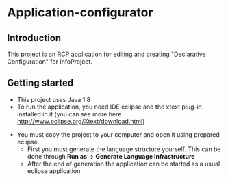 # Application-configurator
## Introduction 
This project is an RCP application for editing and creating "Declarative Configuration" for InfoProject.
## Getting started
- This project uses Java 1.8
- To run the application, you need  IDE eclipse  and the xtext plug-in  installed in it (you can see more here http://www.eclipse.org/Xtext/download.html)
+ You must copy the project to your computer and open it using prepared eclipse.
  + First you must generate the language structure yourself. This can be done through **Run as -> Generate Language Infrastructure**
  + After the end of generation  the application can be started as a usual eclipse application
